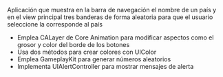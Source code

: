 Aplicación que muestra en la barra de navegación el nombre de un país y en el view principal tres banderas de forma aleatoria para que el usuario seleccione la corresponde al país


- Emplea CALayer de Core Animation para modificar aspectos como el grosor y color del borde de los botones 
- Usa dos métodos para crear colores con UIColor
- Emplea GameplayKit para generar números aleatorios 
- Implementa UIAlertController para mostrar mensajes de alerta